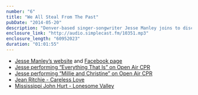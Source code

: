 ```yaml
---
number: "6"
title: "We All Steal From The Past"
pubDate: "2014-05-20"
description: "Denver-based singer-songwriter Jesse Manley joins to discuss his creative work in making folk music new again. From his collaborations with the modern ballet company Wonderbound on A Gothic Folktale to his continued work on his own live show, hear about how he is exploring early American folk, blues, and jazz music in all sorts of new collaborations."
enclosure_link: "http://audio.simplecast.fm/10351.mp3"
enclosure_length: "60952023"
duration: "01:01:55"
---
```

- [Jesse Manley’s website](http://www.jessemanley.com/) and [Facebook page](https://www.facebook.com/pages/Jesse-Manley/171341942915033)
- [Jesse performing “Everything That Is” on Open Air CPR](https://www.youtube.com/watch?v=-8zVruLbVds)
- [Jesse performing “Millie and Christine” on Open Air CPR](https://www.youtube.com/watch?v=gYKHhPLOIxY)
- [Jean Ritchie - Careless Love](https://www.youtube.com/watch?v=gBJJZ96epbg)
- [Mississippi John Hurt - Lonesome Valley](https://www.youtube.com/watch?v=9gytJemzNTM)